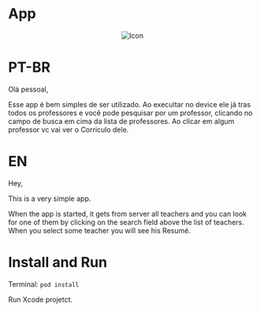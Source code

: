 #  App

<p align="center">
<img src="https://github.com/lynnsouz/ColmeiaApp/blob/master/presentation.gif" style="max-height:500px;" alt="Icon"/>
</p>

# PT-BR

Olá pessoal,

Esse app é bem simples de ser utilizado.
Ao execultar no device ele já tras todos os professores e você pode pesquisar por um professor, clicando no campo de busca em cima da lista de professores.
Ao clicar em algum professor vc vai ver o Corriculo dele.

# EN

Hey,

This  is a very  simple app.

When the app is started, it gets from server all teachers and you can look for one of them by clicking on the search field above the list of teachers.
When you select some teacher you will see his Resumé.

# Install and Run

Terminal: `pod install`

Run Xcode projetct.
